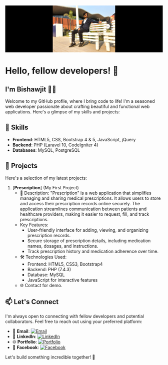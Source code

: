 <!-- Banner Image -->
<p align="center">
  <img src="https://github.com/Bishawjit-Mondol/myImage/blob/main/joy_me.jpg" alt="Bishawjit Mondol">
</p>

# Hello, fellow developers! 👋
## I'm Bishawjit 🙋‍♂️

Welcome to my GitHub profile, where I bring code to life! I'm a seasoned web developer passionate about crafting beautiful and functional web applications. Here's a glimpse of my skills and projects:

## 🔧 Skills

- **Frontend**: HTML5, CSS, Bootstrap 4 & 5, JavaScript, jQuery
- **Backend**: PHP (Laravel 10, CodeIgniter 4)
- **Databases**: MySQL, PostgreSQL

## 🚀 Projects

Here's a selection of my latest projects:

1. [**Prescription**] (My First Project)
   - 📄 Description: "Prescription" is a web application that simplifies managing and sharing medical prescriptions. It allows users to store and access their prescription records online securely. The application streamlines communication between patients and healthcare providers, making it easier to request, fill, and track prescriptions.
   - Key Features:
     * User-friendly interface for adding, viewing, and organizing prescription records.
     * Secure storage of prescription details, including medication names, dosages, and instructions.
     * Track prescription history and medication adherence over time.
   - 🛠️ Technologies Used:
     * Frontend: HTML5, CSS3, Bootstrap4
     * Backend: PHP (7.4.3)
     * Database: MySQL
     * JavaScript for interactive features
   - 🌐 Contact for demo.

## 📫 Let's Connect

I'm always open to connecting with fellow developers and potential collaborators. Feel free to reach out using your preferred platform:

- 📧 **Email**:      [![Email](https://img.shields.io/badge/Email-bishawjit2021%40gmail.com-informational?style=for-the-badge&logo=gmail&logoColor=white)](mailto:bishawjit2021@gmail.com)
- 💼 **LinkedIn**:   [![LinkedIn](https://img.shields.io/badge/LinkedIn-Connect-blue?style=for-the-badge&logo=linkedin)](https://www.linkedin.com/in/bishawjit-mondol/)
- 🌐 **Portfolio**:  [![Portfolio](https://img.shields.io/badge/Portfolio-Visit-orange?style=for-the-badge&logo=web)](http://bishawjit.net/)
- 📘 **Facebook**:   [![Facebook](https://img.shields.io/badge/Facebook-Follow-blue?style=for-the-badge&logo=facebook)](https://www.facebook.com/bishawjitme)

Let's build something incredible together! 🚀

